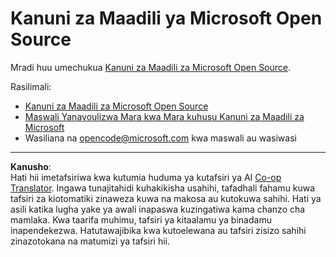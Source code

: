 <!--
CO_OP_TRANSLATOR_METADATA:
{
  "original_hash": "b0a9b4cccd918195f58224d5793da1a6",
  "translation_date": "2025-08-28T03:23:01+00:00",
  "source_file": "CODE_OF_CONDUCT.md",
  "language_code": "sw"
}
-->
# Kanuni za Maadili ya Microsoft Open Source

Mradi huu umechukua [Kanuni za Maadili za Microsoft Open Source](https://opensource.microsoft.com/codeofconduct/?WT.mc_id=academic-77807-sagibbon).

Rasilimali:

- [Kanuni za Maadili za Microsoft Open Source](https://opensource.microsoft.com/codeofconduct/?WT.mc_id=academic-77807-sagibbon)
- [Maswali Yanayoulizwa Mara kwa Mara kuhusu Kanuni za Maadili za Microsoft](https://opensource.microsoft.com/codeofconduct/faq/?WT.mc_id=academic-77807-sagibbon)
- Wasiliana na [opencode@microsoft.com](mailto:opencode@microsoft.com) kwa maswali au wasiwasi

---

**Kanusho**:  
Hati hii imetafsiriwa kwa kutumia huduma ya kutafsiri ya AI [Co-op Translator](https://github.com/Azure/co-op-translator). Ingawa tunajitahidi kuhakikisha usahihi, tafadhali fahamu kuwa tafsiri za kiotomatiki zinaweza kuwa na makosa au kutokuwa sahihi. Hati ya asili katika lugha yake ya awali inapaswa kuzingatiwa kama chanzo cha mamlaka. Kwa taarifa muhimu, tafsiri ya kitaalamu ya binadamu inapendekezwa. Hatutawajibika kwa kutoelewana au tafsiri zisizo sahihi zinazotokana na matumizi ya tafsiri hii.